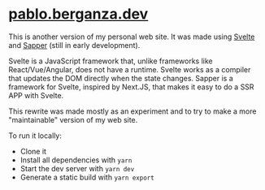 # [pablo.berganza.dev](https://pablo.berganza.dev)

This is another version of my personal web site. It was made using [Svelte](https://svelte.dev/) and [Sapper](https://sapper.svelte.dev/) (still in early development).

Svelte is a JavaScript framework that, unlike frameworks like React/Vue/Angular, does not have a runtime. Svelte works as a compiler that updates the DOM directly when the state changes. Sapper is a framework for Svelte, inspired by Next.JS, that makes it easy to do a SSR APP with Svelte.

This rewrite was made mostly as an experiment and to try to make a more "maintainable" version of my web site.

To run it locally:

* Clone it
* Install all dependencies with `yarn`
* Start the dev server with `yarn dev`
* Generate a static build with `yarn export`

